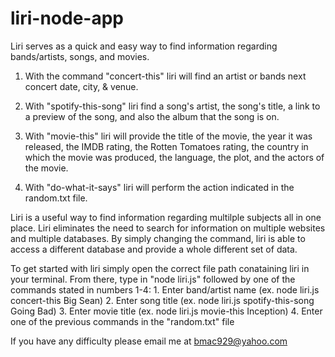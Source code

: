 # liri-node-app  
Liri serves as a quick and easy way to find information regarding bands/artists, songs, and movies.

1. With the command "concert-this" liri will find an artist or bands next concert date, city, & venue.

2. With "spotify-this-song" liri find a song's artist, the song's title, a link to a preview of the song, and also the album that the song is on. 


3. With "movie-this" liri will provide the title of the movie, the year it was released, the IMDB rating, the Rotten Tomatoes rating, the country in which the movie was produced, the language, the plot, and the actors of the movie.

4. With "do-what-it-says" liri will perform the action indicated in the random.txt file.

Liri is a useful way to find information regarding multilple subjects all in one place. Liri eliminates the need to search for information on multiple websites and multiple databases. By simply changing the command, liri is able to access a different database and provide a whole different set of data.

To get started with liri simply open the correct file path conataining liri in your terminal. From there, type in "node liri.js" followed by one of the commands stated in numbers 1-4:
                                        1. Enter band/artist name (ex. node liri.js concert-this Big Sean)
                                        2. Enter song title (ex. node liri.js spotify-this-song Going Bad)
                                        3. Enter movie title (ex. node liri.js movie-this Inception)
                                        4. Enter one of the previous commands in the "random.txt" file
                                        
                                        
If you have any difficulty please email me at bmac929@yahoo.com
